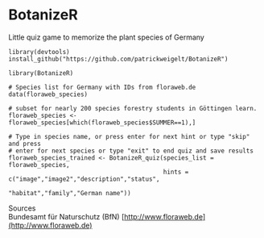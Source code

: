 # BotanizeR
Little quiz game to memorize the plant species of Germany

```
library(devtools)
install_github("https://github.com/patrickweigelt/BotanizeR")

library(BotanizeR)

# Species list for Germany with IDs from floraweb.de
data(floraweb_species)

# subset for nearly 200 species forestry students in Göttingen learn.
floraweb_species <- floraweb_species[which(floraweb_species$SUMMER==1),]

# Type in species name, or press enter for next hint or type "skip" and press 
# enter for next species or type "exit" to end quiz and save results
floraweb_species_trained <- BotanizeR_quiz(species_list = floraweb_species, 
                                           hints = c("image","image2","description","status",
                                                     "habitat","family","German name"))
```

Sources  
Bundesamt für Naturschutz (BfN) [http://www.floraweb.de](http://www.floraweb.de)  